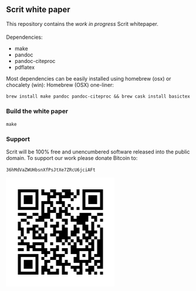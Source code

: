 Scrit white paper
-----------------

This repository contains the *work in progress* Scrit whitepaper.

####
Dependencies:

- make
- pandoc
- pandoc-citeproc
- pdflatex

Most dependencies can be easily installed using homebrew (osx) or chocalety (win):
Homebrew (OSX) one-liner:
```
brew install make pandoc pandoc-citeproc && brew cask install basictex
```


### Build the white paper

```
make
```

### Support

Scrit will be 100% free and unencumbered software released into the public
domain. To support our work please donate Bitcoin to:

`36hMdVaZWUHbsnXfPsJtXe7ZRcU6jciAFt`

![Bitcoin donation address](image/bitcoin.png)
